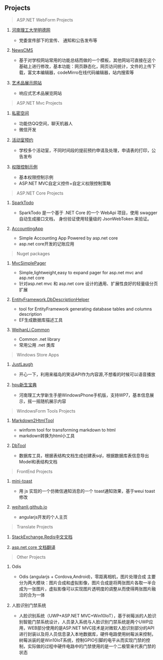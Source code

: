 ## Projects

> ASP.NET WebForm Projects

1. [河南理工大学明德网](http://218.196.240.149:8080/)

    - 党委宣传部下的宣传、 通知和公告发布等

1. [NewsCMS](https://github.com/WeihanLi/NewsCMS)

    - 基于对学校网站常用的功能总结而做的一个模板，其他网站可直接在这个基础上进行修改，基本功能：网页静态化，网页访问统计，文件的上传下载，富文本编辑器，codeMirro在线代码编辑器，站内搜索等

1. [艺术品展示网站](https://github.com/WeihanLi/ArtGallery)

    - 响应式艺术品展览网站

> ASP.NET Mvc Projects

1. [私密空间](https://github.com/WeihanLi/PrivateSpaceDemo)

    - 功能仿QQ空间，聊天机器人
    - 微信开发

1. [活动室预约](https://github.com/WeihanLi/ActivityReservation)

    - 学校多个活动室，不同时间段的提前预约申请及处理，申请表的打印，公告发布

1. [权限控制示例](https://github.com/WeihanLi/AccessControlDemo)

    - 基本权限控制示例
    - ASP.NET MVC自定义控件+自定义权限控制策略

> ASP.NET Core Projects

1. [SparkTodo](https://github.com/WeihanLi/SparkTodo)

    - SparkTodo 是一个基于 .NET Core 的一个 WebApi 项目，使用 swagger 自动生成接口文档， 身份验证使用轻量级的 JsonWebToken 来验证。

1. [AccountingApp](https://github.com/WeihanLi/AccountingApp)

    - Simple Accounting App Powered by asp.net core
    - asp.net core开发的记账应用

> Nuget packages

1. [MvcSimplePager](https://github.com/WeihanLi/MvcSimplePager)

    - Simple,lightweight,easy to expand pager for asp.net mvc and asp.net core
    - 针对asp.net mvc 和 asp.net core 设计的通用、扩展性良好的轻量级分页扩展

1. [EntityFramework.DbDescriptionHelper](https://github.com/WeihanLi/EntityFramework.DbDescriptionHelper)

    - tool for EntityFramework generating database tables and columns description
    - EF生成数据库描述工具

1. [WeihanLi.Common](https://github.com/WeihanLi/WeihanLi.Common)

    - Common .net library
    - 常用公用 .net 类库

> Windows Store Apps

1. [JustLaugh](https://www.microsoft.com/zh-cn/store/p/justlaugh/9nblggh3ddhm?rtc=1)

    - 开心一下，利用来福岛的笑话API作为内容源,不想看的时候可以语音播放

1. [hpu新生宝典](https://www.microsoft.com/zh-cn/store/p/hpu%E6%96%B0%E7%94%9F%E5%AE%9D%E5%85%B8/9wzdncrdhz6d)

    - 河南理工大学新生手册WindowsPhone手机版，支持WP7，基本信息展示，摇一摇随机展示内容

> WindowsForm Tools Projects

1. [Markdown2HtmlTool](https://github.com/WeihanLi/Markdown2HtmlTool)

    - winform tool for transforming markdown to html
    - markdown转换为html小工具

1. [DbTool](https://github.com/WeihanLi/DbTool)

    - 数据库工具，根据表结构文档生成创建表sql，根据数据库表信息导出Model和表结构文档

> FrontEnd Projects

1. [mini-toast](https://github.com/WeihanLi/mini_toast)

    - 用 js 实现的一个仿微信通知消息的一个 toast通知效果，基于weui toast修改

1. [weihanli.github.io](https://github.com/WeihanLi/weihanli.github.io)
    
    - angularjs开发的个人主页

> Translate Projects

1. [StackExchange.Redis中文文档](http://weihanli.xyz/StackExchange.Redis-docs-cn/)

1. [asp.net core 文档翻译](https://weihanli.gitbooks.io/asp-net-core-documentation/content/)


> Other Projects

1. Odis

    - Odis (angularjs + Cordova,Android)，零距离相机，图片处理合成
主要分为两大模块：图片合成和虚拟影像，图片合成是将两张图片各取一半合成为一张图片，虚拟影像可以实现图片透明度的调整从而使得两张图片融洽的合为一体

1. 人脸识别门禁系统

    - 人脸识别系统（UWP+ASP.NET MVC+Win10IoT），基于树莓派的人脸识别智能门禁系统设计，人员录入系统与人脸识别门禁系统是两个UWP应用，WEB部分使用的是ASP.NET MVC技术是对微软人脸识别部分的API进行封装以及将人员信息录入本地数据库，硬件电路使用树莓派来控制，树莓派装的是Win10IoT系统，控制GPIO引脚的电平从而实现门禁的控制，实际做的过程中硬件电路中的门禁使用的是一个二极管来代表门禁的状态
